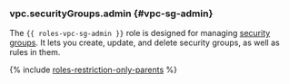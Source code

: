### vpc.securityGroups.admin {#vpc-sg-admin}

The `{{ roles-vpc-sg-admin }}` role is designed for managing [security groups](../vpc/concepts/security-groups.md). It lets you create, update, and delete security groups, as well as rules in them.

{% include [roles-restriction-only-parents](iam/roles-restriction-only-parents.md) %}

